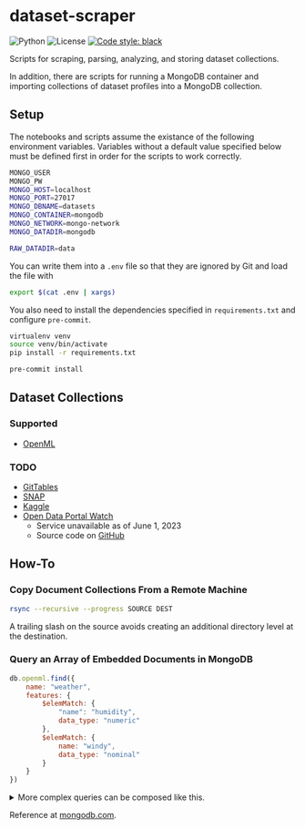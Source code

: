 # dataset-scraper

![Python](https://img.shields.io/badge/python-3.10%20|%203.11-informational)
![License](https://img.shields.io/badge/license-MIT-green)
[![Code style: black](https://img.shields.io/badge/code%20style-black-000000.svg)](https://github.com/psf/black)

Scripts for scraping, parsing, analyzing, and storing dataset collections.

In addition, there are scripts for running a MongoDB container and importing collections
of dataset profiles into a MongoDB collection.

## Setup

The notebooks and scripts assume the existance of the following environment variables.
Variables without a default value specified below must be defined first in order for the
scripts to work correctly.

```bash
MONGO_USER
MONGO_PW
MONGO_HOST=localhost
MONGO_PORT=27017
MONGO_DBNAME=datasets
MONGO_CONTAINER=mongodb
MONGO_NETWORK=mongo-network
MONGO_DATADIR=mongodb

RAW_DATADIR=data
```

You can write them into a `.env` file so that they are ignored by Git and load the file
with

```bash
export $(cat .env | xargs)
```

You also need to install the dependencies specified in `requirements.txt` and configure
`pre-commit`.

```bash
virtualenv venv
source venv/bin/activate
pip install -r requirements.txt

pre-commit install
```

## Dataset Collections

### Supported

- [OpenML](https://www.openml.org/search?type=data&sort=runs&status=active)

### TODO

- [GitTables](https://gittables.github.io/)
- [SNAP](https://snap.stanford.edu/data/index.html)
- [Kaggle](https://www.kaggle.com/datasets)
- [Open Data Portal Watch](https://data.wu.ac.at/portalwatch)
  - Service unavailable as of June 1, 2023
  - Source code on [GitHub](https://github.com/sebneu/portalwatch)

## How-To

### Copy Document Collections From a Remote Machine

```bash
rsync --recursive --progress SOURCE DEST
```

A trailing slash on the source avoids creating an additional directory level at the
destination.

### Query an Array of Embedded Documents in MongoDB

```javascript
db.openml.find({
    name: "weather",
    features: {
        $elemMatch: {
            "name": "humidity",
            data_type: "numeric"
        },
        $elemMatch: {
            name: "windy",
            data_type: "nominal"
        }
    }
})
```

<details>
<summary>More complex queries can be composed like this.</summary>

```json
{
  "$and":[
    {
      "name":{
        "$regex":".*cancer.*",
        "$options":"i"
      }
    },
    {
      "attributes":{
        "$elemMatch":{
          "$and":[
            {
              "name":{
                "$eq":"age"
              }
            },
            {
              "dtype":{
                "$eq":"numeric"
              }
            }
          ]
        }
      }
    },
    {
      "attributes":{
        "$elemMatch":{
          "$and":[
            {
              "name":{
                "$regex":".*smoker.*",
                "$options":"i"
              }
            },
            {
              "$or":[
                {
                  "dtype":{
                    "$eq":"categorical"
                  }
                },
                {
                  "dtype":{
                    "$eq":"string"
                  }
                }
              ]
            },
            {
              "n_missing_values":{
                "$lte":10
              }
            }
          ]
        }
      }
    }
  ]
}
```

</details>

Reference at [mongodb.com](https://www.mongodb.com/docs/manual/tutorial/query-array-of-documents/#a-single-nested-document-meets-multiple-query-conditions-on-nested-fields).
